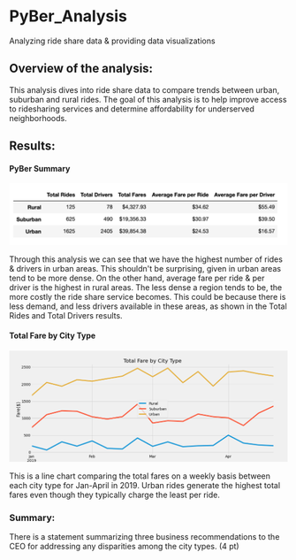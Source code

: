 # PyBer_Analysis
Analyzing ride share data &amp; providing data visualizations 

## Overview of the analysis:
This analysis dives into ride share data to compare trends between urban, suburban and rural rides. The goal of this analysis is to help improve access to ridesharing services and determine affordability for underserved neighborhoods. 

## Results:
#### PyBer Summary 
![pyber_summary](Resources/pyber_summary.png)

Through this analysis we can see that we have the highest number of rides & drivers in urban areas. This shouldn't be surprising, given in urban areas tend to be more dense. On the other hand, average fare per ride & per driver is the highest in rural areas. The less dense a region tends to be, the more costly the ride share service becomes. This could be because there is less demand, and less drivers available in these areas, as shown in the Total Rides and Total Drivers results. 

#### Total Fare by City Type
![Fig8](analysis/Fig8.png)

This is a line chart comparing the total fares on a weekly basis between each city type for Jan-April in 2019. Urban rides generate the highest total fares even though they typically charge the least per ride. 

### Summary:

There is a statement summarizing three business recommendations to the CEO for addressing any disparities among the city types. (4 pt)
